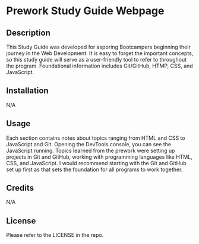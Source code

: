 # Prework Study Guide Webpage

## Description

 This Study Guide was developed for asporing Bootcampers beginning their journey in the Web Development. It is easy to forget the important concepts, so this study guide will serve as a user-friendly tool to refer to throughout the program. Foundational information includes Git/GitHub, HTMP, CSS, and JavaScript. 


## Installation
N/A

## Usage
Each section contains notes about topics ranging from HTML and CSS to JavaScript and Git. Opening the DevTools console, you can see the JavaScript running. Topics learned from the prework were setting up projects in Git and GitHub, working with programming languages like HTML, CSS, and JavaScript. I would recommend starting with the Git and GitHub set up first as that sets the foundation for all programs to work together.

## Credits
N/A

## License
Please refer to the LICENSE in the repo.
